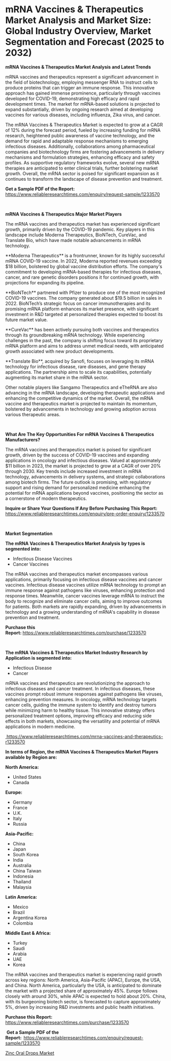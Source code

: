 <p><h1>mRNA Vaccines & Therapeutics Market Analysis and Market Size: Global Industry Overview, Market Segmentation and Forecast (2025 to 2032)</h1></p><p><strong>mRNA Vaccines & Therapeutics Market Analysis and Latest Trends</strong></p>
<p><p>mRNA vaccines and therapeutics represent a significant advancement in the field of biotechnology, employing messenger RNA to instruct cells to produce proteins that can trigger an immune response. This innovative approach has gained immense prominence, particularly through vaccines developed for COVID-19, demonstrating high efficacy and rapid development times. The market for mRNA-based solutions is projected to expand substantially, driven by ongoing research aimed at developing vaccines for various diseases, including influenza, Zika virus, and cancer.</p><p>The mRNA Vaccines & Therapeutics Market is expected to grow at a CAGR of 12% during the forecast period, fueled by increasing funding for mRNA research, heightened public awareness of vaccine technology, and the demand for rapid and adaptable response mechanisms to emerging infectious diseases. Additionally, collaborations among pharmaceutical companies and biotechnology firms are fostering advancements in delivery mechanisms and formulation strategies, enhancing efficacy and safety profiles. As supportive regulatory frameworks evolve, several new mRNA therapies are anticipated to enter clinical trials, further bolstering market growth. Overall, the mRNA sector is poised for significant expansion as it continues to transform the landscape of disease prevention and treatment.</p></p>
<p><strong>Get a Sample PDF of the Report:&nbsp;</strong> <a href="https://www.reliableresearchtimes.com/enquiry/request-sample/1233570?utm_campaign=2222&utm_medium=2&utm_source=Github&utm_content=ia&utm_term=08032025&utm_id=mrna-vaccines-therapeutics">https://www.reliableresearchtimes.com/enquiry/request-sample/1233570</a></p>
<p>&nbsp;</p>
<p><strong>mRNA Vaccines & Therapeutics Major Market Players</strong></p>
<p><p>The mRNA vaccines and therapeutics market has experienced significant growth, primarily driven by the COVID-19 pandemic. Key players in this landscape include Moderna Therapeutics, BioNTech, CureVac, and Translate Bio, which have made notable advancements in mRNA technology.</p><p>**Moderna Therapeutics** is a frontrunner, known for its highly successful mRNA COVID-19 vaccine. In 2022, Moderna reported revenues exceeding $18 billion, bolstered by global vaccine distribution efforts. The company's commitment to developing mRNA-based therapies for infectious diseases, cancer, and rare genetic disorders positions it for continued growth, with projections for expanding its pipeline.</p><p>**BioNTech** partnered with Pfizer to produce one of the most recognized COVID-19 vaccines. The company generated about $19.5 billion in sales in 2022. BioNTech’s strategic focus on cancer immunotherapies and its promising mRNA platform enhances its market presence, with significant investment in R&D targeted at personalized therapies expected to boost its future market value.</p><p>**CureVac** has been actively pursuing both vaccines and therapeutics through its groundbreaking mRNA technology. While experiencing challenges in the past, the company is shifting focus toward its proprietary mRNA platform and aims to address unmet medical needs, with anticipated growth associated with new product developments.</p><p>**Translate Bio**, acquired by Sanofi, focuses on leveraging its mRNA technology for infectious disease, rare diseases, and gene therapy applications. The partnership aims to scale its capabilities, potentially augmenting its market share in the mRNA sector.</p><p>Other notable players like Sangamo Therapeutics and eTheRNA are also advancing in the mRNA landscape, developing therapeutic applications and enhancing the competitive dynamics of the market. Overall, the mRNA vaccine and therapeutics market is projected to maintain its momentum, bolstered by advancements in technology and growing adoption across various therapeutic areas.</p></p>
<p>&nbsp;</p>
<p><strong>What Are The Key Opportunities For mRNA Vaccines & Therapeutics Manufacturers?</strong></p>
<p><p>The mRNA vaccines and therapeutics market is poised for significant growth, driven by the success of COVID-19 vaccines and expanding applications in oncology and infectious diseases. Valued at approximately $11 billion in 2023, the market is projected to grow at a CAGR of over 20% through 2030. Key trends include increased investment in mRNA technology, advancements in delivery systems, and strategic collaborations among biotech firms. The future outlook is promising, with regulatory support and rising demand for personalized medicine enhancing the potential for mRNA applications beyond vaccines, positioning the sector as a cornerstone of modern therapeutics.</p></p>
<p><strong>Inquire or Share Your Questions If Any Before Purchasing This Report:</strong> <a href="https://www.reliableresearchtimes.com/enquiry/pre-order-enquiry/1233570?utm_campaign=2222&utm_medium=2&utm_source=Github&utm_content=ia&utm_term=08032025&utm_id=mrna-vaccines-therapeutics">https://www.reliableresearchtimes.com/enquiry/pre-order-enquiry/1233570</a></p>
<p>&nbsp;</p>
<p><strong>Market Segmentation</strong></p>
<p><strong>The mRNA Vaccines & Therapeutics Market Analysis by types is segmented into:</strong></p>
<p><ul><li>Infectious Disease Vaccines</li><li>Cancer Vaccines</li></ul></p>
<p><p>The mRNA vaccines and therapeutics market encompasses various applications, primarily focusing on infectious disease vaccines and cancer vaccines. Infectious disease vaccines utilize mRNA technology to prompt an immune response against pathogens like viruses, enhancing protection and response times. Meanwhile, cancer vaccines leverage mRNA to instruct the body to recognize and eliminate cancer cells, aiming to improve outcomes for patients. Both markets are rapidly expanding, driven by advancements in technology and a growing understanding of mRNA's capability in disease prevention and treatment.</p></p>
<p><strong>Purchase this Report:&nbsp;</strong><a href="https://www.reliableresearchtimes.com/purchase/1233570?utm_campaign=2222&utm_medium=2&utm_source=Github&utm_content=ia&utm_term=08032025&utm_id=mrna-vaccines-therapeutics">https://www.reliableresearchtimes.com/purchase/1233570</a></p>
<p>&nbsp;</p>
<p><strong>The mRNA Vaccines & Therapeutics Market Industry Research by Application is segmented into:</strong></p>
<p><ul><li>Infectious Disease</li><li>Cancer</li></ul></p>
<p><p>mRNA vaccines and therapeutics are revolutionizing the approach to infectious diseases and cancer treatment. In infectious diseases, these vaccines prompt robust immune responses against pathogens like viruses, enhancing prevention measures. In oncology, mRNA technology targets cancer cells, guiding the immune system to identify and destroy tumors while minimizing harm to healthy tissue. This innovative strategy offers personalized treatment options, improving efficacy and reducing side effects in both markets, showcasing the versatility and potential of mRNA applications in modern medicine.</p></p>
<p><a href="https://www.reliableresearchtimes.com/mrna-vaccines-and-therapeutics-r1233570?utm_campaign=2222&utm_medium=2&utm_source=Github&utm_content=ia&utm_term=08032025&utm_id=mrna-vaccines-therapeutics">&nbsp;https://www.reliableresearchtimes.com/mrna-vaccines-and-therapeutics-r1233570</a></p>
<p><strong>In terms of Region, the mRNA Vaccines & Therapeutics Market Players available by Region are:</strong></p>
<p>
    <p> <strong> North America: </strong>
        <ul>
            <li>United States</li>
            <li>Canada</li>
        </ul>
        </p> 
    <p> <strong> Europe: </strong>
        <ul>
            <li>Germany</li>
            <li>France</li>
            <li>U.K.</li>
            <li>Italy</li>
            <li>Russia</li>
        </ul>
        </p> 
    <p> <strong> Asia-Pacific: </strong>
        <ul>
            <li>China</li>
            <li>Japan</li>
            <li>South Korea</li>
            <li>India</li>
            <li>Australia</li>
            <li>China Taiwan</li>
            <li>Indonesia</li>
            <li>Thailand</li>
            <li>Malaysia</li>
        </ul>
        </p> 
    <p> <strong> Latin America: </strong>
        <ul>
            <li>Mexico</li>
            <li>Brazil</li>
            <li>Argentina Korea</li>
            <li>Colombia</li>
        </ul>
        </p> 
    <p> <strong> Middle East & Africa: </strong>
        <ul>
            <li>Turkey</li>
            <li>Saudi</li>
            <li>Arabia</li>
            <li>UAE</li>
            <li>Korea</li>
        </ul>
    </p>
    </p>
<p><p>The mRNA vaccines and therapeutics market is experiencing rapid growth across key regions: North America, Asia-Pacific (APAC), Europe, the USA, and China. North America, particularly the USA, is anticipated to dominate the market with a projected share of approximately 45%. Europe follows closely with around 30%, while APAC is expected to hold about 20%. China, with its burgeoning biotech sector, is forecasted to capture approximately 5%, driven by increasing R&D investments and public health initiatives.</p></p>
<p><strong>Purchase this Report: </strong><a href="https://www.reliableresearchtimes.com/purchase/1233570?utm_campaign=2222&utm_medium=2&utm_source=Github&utm_content=ia&utm_term=08032025&utm_id=mrna-vaccines-therapeutics">https://www.reliableresearchtimes.com/purchase/1233570</a></p>
<p>&nbsp;<strong>Get a Sample PDF of the Report:&nbsp;&nbsp;</strong><a href="https://www.reliableresearchtimes.com/enquiry/request-sample/1233570?utm_campaign=2222&utm_medium=2&utm_source=Github&utm_content=ia&utm_term=08032025&utm_id=mrna-vaccines-therapeutics">https://www.reliableresearchtimes.com/enquiry/request-sample/1233570</a></p>
<p><strong></strong></p>
<p><p><a href="https://github.com/LilianFaulkner65/Market-Research-Report-List-1/blob/main/zinc-oral-drops-market.md?utm_campaign=2222&utm_medium=2&utm_source=Github&utm_content=ia&utm_term=08032025&utm_id=mrna-vaccines-therapeutics">Zinc Oral Drops Market</a></p></p>